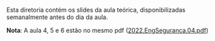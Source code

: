 
Esta diretoria contém os slides da aula teórica, disponibilizadas semanalmente antes do dia da aula.

**Nota**: A aula 4, 5 e 6 estão no mesmo pdf ([2022.EngSeguranca.04.pdf](2022.EngSeguranca.04.pdf))

